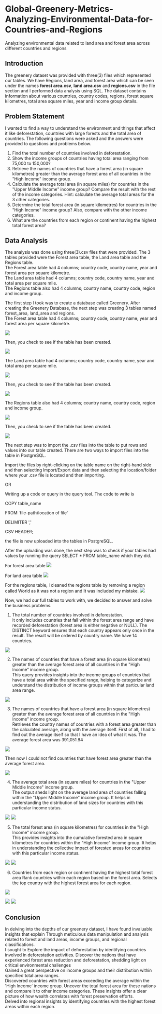 # Global-Greenery-Metrics-Analyzing-Environmental-Data-for-Countries-and-Regions
Analyzing environmental data related to land area and forest area across different countries and regions

## Introduction
The greenery dataset was provided with three(3) files which represented our tables. We have Regions, land area, and forest area which can be seen under the names **forest area.csv**, **land area.csv** and **regions.csv** in the file section and I performed data analysis using SQL. The dataset contains information about various countries, country codes, regions, forest square kilometres, total area square miles, year and income group details.

## Problem Statement
I wanted to find a way to understand the environment and things that affect it like deforestation, countries with large forests and the total area of countries. 
The following questions were asked and the answers were provided to questions and problems below.

1. Find the total number of countries involved in deforestation.
2. Show the income groups of countries having total area ranging from 75,000 to 150,000?
3. Retrieve the names of countries that have a forest area (in square kilometres) greater than the average forest area of all countries in the "High Income" income group.
4. Calculate the average total area (in square miles) for countries in the "Upper Middle Income" income group? Compare the result with the rest of the income categories.
Hint: calculate the average total areas for the 3 other categories.
5. Determine the total forest area (in square kilometres) for countries in the "High Income" income group? Also, compare with the other income categories.
6. What are the countries from each region or continent having the highest total forest area?


## Data Analysis
The analysis was done using three(3).csv files that were provided. The 3 tables provided were the Forest area table, the Land area table and the Regions table. <br>
The Forest area table had 4 columns; country code, country name, year and forest area per square kilometre. <br>
The Land area table had 4 columns; country code, country name, year and total area per square mile. <br>
The Regions table also had 4 columns; country name, country code, region and income group. <br>

The first step I took was to create a database called Greenery. After creating the Greenery Database, the next step was creating 3 tables named forest_area, land_area and regions. <br>
The Forest area table had 4 columns; country code, country name, year and forest area per square kilometre. <br>

![](pic1.png)

Then, you check to see if the table has been created.

![](pic2.png)

The Land area table had 4 columns; country code, country name, year and total area per square mile. <br>

![](pic3.png)

Then, you check to see if the table has been created.

![](pic4.png)

The Regions table also had 4 columns; country name, country code, region and income group. <br>

![](pic5.png)

Then, you check to see if the table has been created.

![](pic6.png)

The next step was to import the .csv files into the table to put rows and values into our table created. There are two ways to import files into the table in PostgreSQL.

Import the files by right-clicking on the table name on the right-hand side and then selecting Import/Export data and then selecting the location/folder where your .csv file is located and then importing. <br>

OR <br>

Writing up a code or query in the query tool. The code to write is

COPY table_name

FROM 'file-path/location of file'

DELIMITER ','

CSV HEADER;

the file is now uploaded into the tables in PostgreSQL.

After the uploading was done, the next step was to check if your tables had values by running the query SELECT * FROM  table_name which they did. <br>

For forest area table
![](pic7.png)

For land area table
![](pic8.png)

For the regions table, I cleaned the regions table by removing a region called World as it was not a region and It was included my mistake.
![](pic9.png)

Now, we had our full tables to work with, we decided to answer and solve the business problems.

1. The total number of countries involved in deforestation. <br>
It only includes countries that fall within the forest area range and have recorded deforestation (forest area is either negative or NULL). The DISTINCT keyword ensures that each country appears only once in the result. The result will be ordered by country name. We have 14 countries. 

![](pic10.png)

2. The names of countries that have a forest area (in square kilometres) greater than the average forest area of all countries in the "High Income" income group. <br>
This query provides insights into the income groups of countries that have a total area within the specified range, helping to categorize and understand the distribution of income groups within that particular land area range.

![](pic11.png)

3. The names of countries that have a forest area (in square kilometres) greater than the average forest area of all countries in the "High Income" income group. <br>
Retrieves the country names of countries with a forest area greater than the calculated average, along with the average itself. First of all, I had to find out the average itself so that I have an idea of what it was. The average forest area was 391,051.84

![](pic12.png)

Then now I could not find countries that have forest area greater than the average forest area.

![](pic13.png)

4. The average total area (in square miles) for countries in the "Upper Middle Income" income group. <br>
The output sheds light on the average land area of countries falling within the "Upper Middle Income" income group. It helps in understanding the distribution of land sizes for countries with this particular income status.

![](pic14.png)                                  ![](vis14.png)

 5. The total forest area (in square kilometres) for countries in the "High Income" income group. <br>
This provides insights into the cumulative forested area in square kilometres for countries within the "High Income" income group. It helps in understanding the collective impact of forested areas for countries with this particular income status.

![](pic15.png)                                  ![](vis15.png)
 
 6. Countries from each region or continent having the highest total forest area
Rank countries within each region based on the forest area. Selects the top country with the highest forest area for each region.

![](pic16.png)              

![](vis16a.png)                                      ![](vis16b.png)


## Conclusion
In delving into the depths of our greenery dataset, I have found invaluable insights that explain Through meticulous data manipulation and analysis related to forest and land areas, income groups, and regional classifications. <br>
I sought to Explore the impact of deforestation by identifying countries involved in deforestation activities. Discover the nations that have experienced forest area reduction and deforestation, shedding light on critical environmental challenges <br>
Gained a great perspective on income groups and their distribution within specified total area ranges. <br>
Discovered countries with forest areas exceeding the average within the 'High Income' income group.  Uncover the total forest area for these nations and compare it to other income categories. These insights offer a clear picture of how wealth correlates with forest preservation efforts. <br>
Delved into regional insights by identifying countries with the highest forest areas within each region.




